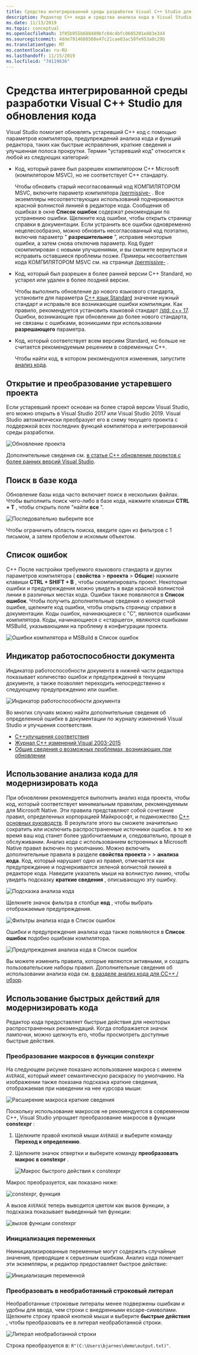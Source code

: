 ```yaml
---
title: Средства интегрированной среды разработки Visual C++ Studio для обновления кода
description: Редактор C++ кода и средства анализа кода в Visual Studio позволяют модернизировать базу C++ кода.
ms.date: 11/13/2019
ms.topic: conceptual
ms.openlocfilehash: 3f85b955b688489bfc04c4bfc0605201e883e3d4
ms.sourcegitcommit: 4dde7914608508e47c21cae03ac58fe953a0c29b
ms.translationtype: MT
ms.contentlocale: ru-RU
ms.lasthandoff: 11/15/2019
ms.locfileid: "74119636"
---
```

# <a name="visual-studio-ide-tools-for-upgrading-c-code"></a>Средства интегрированной среды разработки Visual C++ Studio для обновления кода

Visual Studio помогает обновлять устаревший C++ код с помощью параметров компилятора, предупреждений анализа кода и функций редактора, таких как быстрые исправления, краткие сведения и улучшенная полоса прокрутки. Термин "устаревший код" относится к любой из следующих категорий:

- Код, который ранее был разрешен компилятором C++ Microsoft (компилятором MSVC), но не соответствует C++ стандарту.

   Чтобы обновить старый несогласованный код КОМПИЛЯТОРОМ MSVC, включите параметр компилятора [/permissive-](../build/reference/permissive-standards-conformance.md) . Все экземпляры несоответствующих использований подчеркиваются красной волнистой линией в редакторе кода. Сообщения об ошибках в окне **Список ошибок** содержат рекомендации по устранению ошибки. Щелкните код ошибки, чтобы открыть страницу справки в документации. Если устранить все ошибки одновременно нецелесообразно, можно обновить несогласованный код поэтапно, включив параметр " **разрешительное** ", исправив некоторые ошибки, а затем снова отключив параметр. Код будет скомпилирован с новыми улучшениями, и вы сможете вернуться и исправить оставшиеся проблемы позже. Примеры несоответствия кода КОМПИЛЯТОРОМ MSVC см. на странице [/permissive-](../build/reference/permissive-standards-conformance.md) .

- Код, который был разрешен в более ранней версии C++ Standard, но устарел или удален в более поздней версии.

   Чтобы выполнить обновление до нового языкового стандарта, установите для параметра [ C++ язык Standard](../build/reference/std-specify-language-standard-version.md) значение нужный стандарт и исправьте все возникающие ошибки компиляции. Как правило, рекомендуется установить языковой стандарт [/std: c++ 17](../build/reference/std-specify-language-standard-version.md). Ошибки, возникающие при обновлении до более нового стандарта, не связаны с ошибками, возникшими при использовании **разрешающего** параметра.

- Код, который соответствует всем версиям Standard, но больше не считается рекомендуемым решением в современных C++.

   Чтобы найти код, в котором рекомендуются изменения, запустите [анализ кода](/visualstudio/code-quality/code-analysis-for-c-cpp-overview).

## <a name="open-and-convert-a-legacy-project"></a>Открытие и преобразование устаревшего проекта

Если устаревший проект основан на более старой версии Visual Studio, его можно открыть в Visual Studio 2017 или Visual Studio 2019. Visual Studio автоматически преобразует его в схему текущего проекта с поддержкой всех последних функций компилятора и интегрированной среды разработки.

![Обновление проекта](media/upgrade-dialog-v142.png "Обновление проекта")

Дополнительные сведения см. [в статье C++ обновление проектов с более ранних версий Visual Studio](upgrading-projects-from-earlier-versions-of-visual-cpp.md).

## <a name="search-the-code-base"></a>Поиск в базе кода

Обновление базы кода часто включает поиск в нескольких файлах. Чтобы выполнить поиск чего-либо в базе кода, нажмите клавиши **CTRL + T** , чтобы открыть поле "найти **все** ".

![Последовательно выберите все](media/go-to-all.png "Последовательно выберите все")

Чтобы ограничить область поиска, введите один из фильтров с 1 письмом, а затем пробелом и искомым объектом.

## <a name="error-list"></a>Список ошибок

C++ После настройки требуемого языкового стандарта и других параметров компилятора ( **свойства** > **проекта** > **Общие**) нажмите клавиши **CTRL + SHIFT + B** , чтобы скомпилировать проект. Некоторые ошибки и предупреждения можно увидеть в виде красной волнистой линии в различных местах кода. Ошибки также появляются в **Список ошибок**. Чтобы получить дополнительные сведения о конкретной ошибке, щелкните код ошибки, чтобы открыть страницу справки в документации. Коды ошибок, начинающиеся с "C", являются ошибками компилятора. Коды, начинающиеся с «старшего», являются ошибками MSBuild, указывающими на проблему в конфигурации проекта.

![Ошибки компилятора и MSBuild в Список ошибок](media/compiler-error-list.png "Ошибки компилятора и MSBuild в Список ошибок")

## <a name="document-health-indicator"></a>Индикатор работоспособности документа

Индикатор работоспособности документа в нижней части редактора показывает количество ошибок и предупреждений в текущем документе, а также позволяет переходить непосредственно к следующему предупреждению или ошибке.

![Индикатор работоспособности документа](media/document-health-indicator.png "Индикатор работоспособности документа")

Во многих случаях можно найти дополнительные сведения об определенной ошибке в документации по журналу изменений Visual Studio и улучшения соответствия.

- [C++улучшения соответствия](../overview/cpp-conformance-improvements.md)
- [Журнал C++ изменений Visual 2003-2015](visual-cpp-change-history-2003-2015.md)
- [Общие сведения о возможных проблемах, возникающих при обновлении](overview-of-potential-upgrade-issues-visual-cpp.md)

## <a name="use-code-analysis-to-modernize-your-code"></a>Использование анализа кода для модернизировать кода

При обновлении рекомендуется выполнить анализ кода проекта, чтобы код, который соответствует минимальным правилам, рекомендуемым для Microsoft Native. Эти правила представляют собой сочетание правил, определенных корпорацией Майкрософт, и подмножество [ C++ основных руководств](https://isocpp.github.io/CppCoreGuidelines/CppCoreGuidelines). В результате этого вы сможете значительно сократить или исключить распространенные источники ошибок. в то же время ваш код станет более удобочитаемым и, следовательно, проще в обслуживании. Анализ кода с использованием встроенных в Microsoft Native правил включен по умолчанию. Можно включить дополнительные правила в разделе **свойства** **проекта** >  > **анализа кода**. Код, который нарушает одно из правил, отмечается как предупреждение и подчеркивается зеленой волнистой линией в редакторе кода. Наведите указатель мыши на волнистую линию, чтобы увидеть подсказку **краткие сведения** , описывающую эту ошибку.

![Подсказка анализа кода](media/code-analysis-tooltip.png "Предупреждение анализа кода")

Щелкните значок фильтра в столбце **код** , чтобы выбрать отображаемые предупреждения.

![Фильтры анализа кода в Список ошибок](media/code-analysis-filter.png "Фильтры анализа кода в Список ошибок")

Ошибки и предупреждения анализа кода также появляются в **Список ошибок** подобно ошибкам компилятора.

![Предупреждения анализа кода в Список ошибок](media/code-analysis-error-list.png "Предупреждения анализа кода в Список ошибок")

Вы можете изменить правила, которые являются активными, и создать пользовательские наборы правил. Дополнительные сведения об использовании анализа кода см. [в разделе анализ кода для CC++ /обзор](/visualstudio/code-quality/code-analysis-for-c-cpp-overview).

## <a name="use-quick-actions-to-modernize-code"></a>Использование быстрых действий для модернизировать кода

Редактор кода предоставляет быстрые действия для некоторых распространенных рекомендаций. Когда отображается значок лампочки, можно щелкнуть его, чтобы просмотреть доступные быстрые действия.

### <a name="convert-macros-to-constexpr-functions"></a>Преобразование макросов в функции constexpr

На следующем рисунке показано использование макроса с именем `AVERAGE`, который имеет семантическую раскраску по умолчанию. На изображении также показана подсказка краткие сведения, отображаемая при наведении на нее курсора мыши:

![Расширение макроса краткие сведения](media/macro-expansion-quick-info.png "Расширение макроса краткие сведения ToolTip")

Поскольку использование макросов не рекомендуется в современном C++, Visual Studio упрощает преобразование макросов в функции **constexpr** :

1. Щелкните правой кнопкой мыши `AVERAGE` и выберите команду **Переход к определению**.
2. Щелкните значок отвертки и выберите команду **преобразовать макрос в constexpr** .

   ![Макрос быстрого действия к constexpr](media/quick-action-macro-to-constexpr.png "Макрос быстрого действия к constexpr")

Макрос преобразуется, как показано ниже:

![constexpr, функция](media/constexpr-function.png "constexpr, функция")

А вызов `AVERAGE` теперь выводится цветом как вызов функции, а подсказка показывает выведенный тип функции:

![вызов функции constexpr](media/constexpr-function-call.png "вызов функции constexpr")

### <a name="initialize-variables"></a>Инициализация переменных

Неинициализированные переменные могут содержать случайные значения, приводящие к серьезным ошибкам. Анализ кода помечает эти экземпляры, и редактор предоставляет быстрое действие:

![Инициализация переменной](media/init-variable.png "Быстрое действие инициализации переменной")

### <a name="convert-to-raw-string-literal"></a>Преобразовать в необработанный строковый литерал

Необработанные строковые литералы менее подвержены ошибкам и удобны для ввода, чем строки с внедренными escape-символами. Щелкните строку правой кнопкой мыши и выберите **быстрые действия** , чтобы преобразовать ее в литерал необработанной строки.

![Литерал необработанной строки](media/raw-string-literal.png "Литерал необработанной строки")

Строка преобразуется в: `R"(C:\Users\bjarnes\demo\output.txt)"`.
